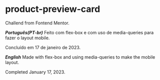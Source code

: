 # product-preview-card
Challend from Fontend Mentor. 

***Português(PT-br)***
Feito com flex-box e com uso de media-queries para fazer o layout mobile.

Concluído em 17 de janeiro de 2023.

***English***
Made with flex-box and using media-queries to make the mobile layout.

Completed January 17, 2023.


